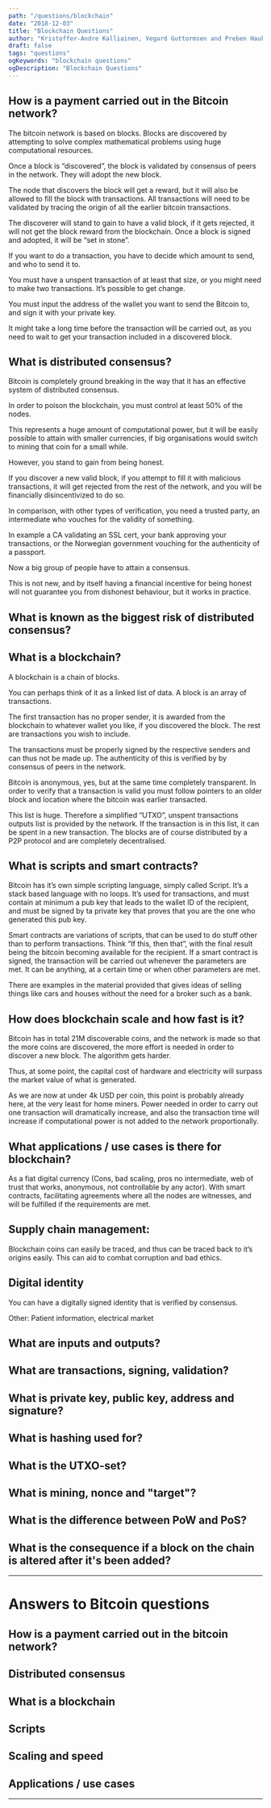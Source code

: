 ```yaml
---
path: "/questions/blockchain"
date: "2018-12-03"
title: "Blockchain Questions"
author: "Kristoffer-Andre Kalliainen, Vegard Guttormsen and Preben Haukebøe"
draft: false
tags: "questions"
ogKeywords: "blockchain questions"
ogDescription: "Blockchain Questions"
---
```


## How is a payment carried out in the Bitcoin network?
The bitcoin network is based on blocks. Blocks are discovered by attempting to solve complex mathematical problems using huge computational resources.

Once a block is “discovered”, the block is validated by consensus of peers in the network. They will adopt the new block.

The node that discovers the block will get a reward, but it will also be allowed to fill the block with transactions. All transactions will need to be validated by tracing the origin of all the earlier bitcoin transactions.

The discoverer will stand to gain to have a valid block, if it gets rejected, it will not get the block reward from the blockchain. Once a block is signed and adopted, it will be “set in stone”. 


If you want to do a transaction, you have to decide which amount to 
send, and who to send it to. 
 
You must have a unspent transaction of at least that size, or you might need to make two transactions. It’s possible to get change.

You must input the address of the wallet you want to send the Bitcoin to, and sign it with your private key.

It might take a long time before the transaction will be carried out, as you need to wait to get your transaction included in a discovered block.

## What is distributed consensus?
Bitcoin is completely ground breaking in the way that it has an effective system of distributed consensus.

In order to poison the blockchain, you must control at least 50% of the nodes. 

This represents a huge amount of computational power, but it will be easily possible to attain with smaller currencies, if big organisations would switch to mining that coin for a small while.


However, you stand to gain from being honest. 

If you discover a new valid block, if you attempt to fill it with malicious transactions, it will get rejected from the rest of the network, and you will be financially disincentivized to do so. 

In comparison, with other types of verification, you need a trusted party, an intermediate who vouches for the validity of something. 

In example a CA validating an SSL cert, your bank approving your transactions, or the Norwegian government vouching for the authenticity of a passport.


Now a big group of people have to attain a consensus. 

This is not new, and by itself having a financial incentive for being honest will not guarantee you from dishonest behaviour, but it works in practice.
## What is known as the biggest risk of distributed consensus?

## What is a blockchain?
A blockchain is a chain of blocks. 

You can perhaps think of it as a linked list of data.
A block is an array of transactions. 

The first transaction has no proper sender, it is awarded from the blockchain to whatever wallet you like, if you discovered the block. 
The rest are transactions you wish to include. 

The transactions must be properly signed by the respective senders and can thus not be made up. The authenticity of this is verified by by consensus of peers in the network. 

Bitcoin is anonymous, yes, but at the same time completely transparent. In order to verify that a transaction is valid you must follow pointers to an older block and location where the bitcoin was earlier transacted.


This list is huge. Therefore a simplified “UTXO”, unspent transactions outputs list is provided by the network. If the transaction is in this list, it can be spent in a new transaction. 
The blocks are of course distributed by a P2P protocol and are completely decentralised.
## What is scripts and smart contracts?
Bitcoin has it’s own simple scripting language, simply called Script. It’s a stack based language with no loops.
It’s used for transactions, and must contain at minimum a pub key that leads to the wallet ID of the recipient, 
and must be signed by ta private key that proves that you are the one who generated this pub key. 

Smart contracts are variations of scripts, that can be used to do stuff other than to perform transactions. 
Think “If this, then that”, with the final result being the bitcoin becoming available for the recipient.
If a smart contract is signed, the transaction will be carried out whenever the parameters are met. It can be anything, at a certain time or when other parameters are met.

There are examples in the material provided that gives ideas of selling things like cars and houses without the need for a broker such as a bank.
## How does blockchain scale and how fast is it?
Bitcoin has in total 21M discoverable coins, and the network is made so that the more coins are discovered, the more effort is needed in order to discover a new block. The algorithm gets harder.


Thus, at some point, the capital cost of hardware and electricity will surpass the market value of what is generated. 

As we are now at under 4k USD per coin, this point is probably already here, at the very least for home miners. 
Power needed in order to carry out one transaction will dramatically increase, and also the transaction time will increase if computational power is not added to the network proportionally.
## What applications / use cases is there for blockchain?
As a fiat digital currency (Cons, bad scaling, pros no intermediate, web of trust that works, anonymous, not controllable by any actor).
With smart contracts, facilitating agreements where all the nodes are witnesses, and will be fulfilled if the requirements are met.

## Supply chain management: 
Blockchain coins can easily be traced, and thus can be traced back to it’s origins easily. This can aid to combat corruption and bad ethics.

## Digital identity 
You can have a digitally signed identity that is verified by consensus. 

Other: Patient information, electrical market

## What are inputs and outputs?

## What are transactions, signing, validation?

## What is private key, public key, address and signature?

## What is hashing used for?

## What is the UTXO-set?

## What is mining, nonce and "target"?

## What is the difference between PoW and PoS?

## What is the consequence if a block on the chain is altered after it's been added?

- - - -


# Answers to Bitcoin questions

## How is a payment carried out in the bitcoin network?


## Distributed consensus 


## What is a blockchain 


## Scripts 


## Scaling and speed 


## Applications / use cases


- - - -